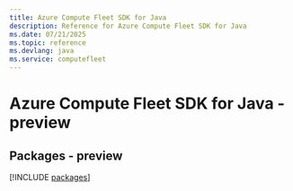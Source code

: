 ```yaml
---
title: Azure Compute Fleet SDK for Java
description: Reference for Azure Compute Fleet SDK for Java
ms.date: 07/21/2025
ms.topic: reference
ms.devlang: java
ms.service: computefleet
---
```

# Azure Compute Fleet SDK for Java - preview
## Packages - preview
[!INCLUDE [packages](compute-fleet-index.md)]
